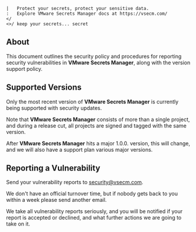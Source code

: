 ```text
|   Protect your secrets, protect your sensitive data.
:   Explore VMware Secrets Manager docs at https://vsecm.com/
</
<>/ keep your secrets... secret
```

## About

This document outlines the security policy and procedures for reporting
security vulnerabilities in **VMware Secrets Manager**, along with the 
version support policy.

## Supported Versions

Only the most recent version of **VMware Secrets Manager**
is currently being supported with security updates.

Note that **VMware Secrets Manager** consists of more than a single project,
and during a release cut, all projects are signed and tagged
with the same version.

After **VMware Secrets Manager** hits a major 1.0.0. version, this will change,
and we will also have a support plan various major versions.

## Reporting a Vulnerability

Send your vulnerability reports to [security@vsecm.com](mailto:security@vsecm.com).

We don't have an official turnover time, but if nobody gets back
to you within a week please send another email.

We take all vulnerability reports seriously, and you will be notified 
if your report is accepted or declined, and what further actions we are going
to take on it.
